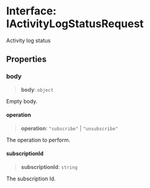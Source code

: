# Interface: IActivityLogStatusRequest

Activity log status

## Properties

### body

> **body**: `object`

Empty body.

#### operation

> **operation**: `"subscribe"` \| `"unsubscribe"`

The operation to perform.

#### subscriptionId

> **subscriptionId**: `string`

The subscription Id.
